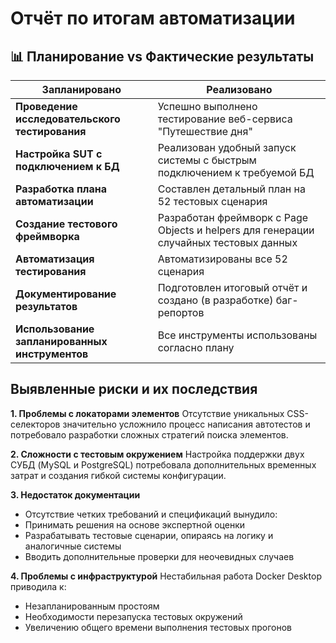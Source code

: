 # **Отчёт по итогам автоматизации**

## 📊 Планирование vs Фактические результаты

| Запланировано | Реализовано |
|---------------|-------------|
| **Проведение исследовательского тестирования** | Успешно выполнено тестирование веб-сервиса "Путешествие дня" |
| **Настройка SUT с подключением к БД** | Реализован удобный запуск системы с быстрым подключением к требуемой БД |
| **Разработка плана автоматизации** | Составлен детальный план на 52 тестовых сценария |
| **Создание тестового фреймворка** | Разработан фреймворк с Page Objects и helpers для генерации случайных тестовых данных |
| **Автоматизация тестирования** | Автоматизированы все 52 сценария |
| **Документирование результатов** | Подготовлен итоговый отчёт и создано (в разработке)  баг-репортов |
| **Использование запланированных инструментов** | Все инструменты использованы согласно плану |

## **Выявленные риски и их последствия**
**1. Проблемы с локаторами элементов**
Отсутствие уникальных CSS-селекторов значительно усложнило процесс написания автотестов и потребовало разработки сложных стратегий поиска элементов.

**2. Сложности с тестовым окружением**
Настройка поддержки двух СУБД (MySQL и PostgreSQL) потребовала дополнительных временных затрат и создания гибкой системы конфигурации.

**3. Недостаток документации**
- Отсутствие четких требований и спецификаций вынудило:
- Принимать решения на основе экспертной оценки
- Разрабатывать тестовые сценарии, опираясь на логику и аналогичные системы
- Вводить дополнительные проверки для неочевидных случаев

**4. Проблемы с инфраструктурой**
Нестабильная работа Docker Desktop приводила к:

- Незапланированным простоям
- Необходимости перезапуска тестовых окружений
- Увеличению общего времени выполнения тестовых прогонов

